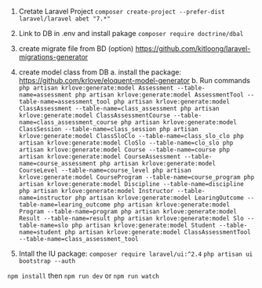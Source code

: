 
1. Cretate Laravel Project
`composer create-project --prefer-dist laravel/laravel abet "7.*"`
2. Link to DB in .env and install pakage `composer require doctrine/dbal`


3. create migrate file from BD (option)
https://github.com/kitloong/laravel-migrations-generator

4. create model class from DB
a. install the package: https://github.com/krlove/eloquent-model-generator
b. Run commands
`
php artisan krlove:generate:model Assessment --table-name=assessment
php artisan krlove:generate:model AssessmentTool --table-name=assessment_tool
php artisan krlove:generate:model ClassAssessment --table-name=class_assessment
php artisan krlove:generate:model ClassAssessmentCourse --table-name=class_assessment_course
php artisan krlove:generate:model ClassSession --table-name=class_session
php artisan krlove:generate:model ClassSloClo --table-name=class_slo_clo
php artisan krlove:generate:model CloSlo --table-name=clo_slo
php artisan krlove:generate:model Course --table-name=course
php artisan krlove:generate:model CourseAssessment --table-name=course_assessment
php artisan krlove:generate:model CourseLevel --table-name=course_level
php artisan krlove:generate:model CourseProgram --table-name=course_program
php artisan krlove:generate:model Discipline --table-name=discipline
php artisan krlove:generate:model Instructor --table-name=instructor
php artisan krlove:generate:model LearingOutcome --table-name=learing_outcome
php artisan krlove:generate:model Program --table-name=program
php artisan krlove:generate:model Result --table-name=result
php artisan krlove:generate:model Slo --table-name=slo
php artisan krlove:generate:model Student --table-name=student
php artisan krlove:generate:model ClassAssessmentTool --table-name=class_assessment_tool
`


5. Intall the IU package:
`composer require laravel/ui:^2.4`
`php artisan ui bootstrap --auth`

`npm install`
then
`npm run dev`
or
`npm run watch`

